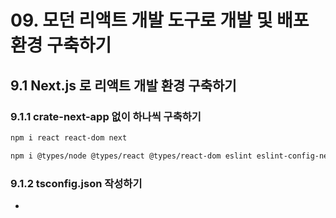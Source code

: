 # 09. 모던 리액트 개발 도구로 개발 및 배포 환경 구축하기

## 9.1 Next.js 로 리액트 개발 환경 구축하기

### 9.1.1 crate-next-app 없이 하나씩 구축하기

```bash
npm i react react-dom next

npm i @types/node @types/react @types/react-dom eslint eslint-config-next typescript --save-dev
```

### 9.1.2 tsconfig.json 작성하기

-
